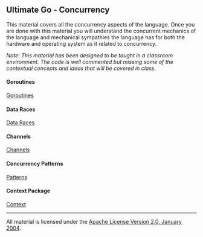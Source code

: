 ## Ultimate Go - Concurrency
This material covers all the concurrency aspects of the language. Once you are done with this material you will understand the concurrent mechanics of the language and mechanical sympathies the language has for both the hardware and operating system as it related to concurrency.

*Note: This material has been designed to be taught in a classroom environment. The code is well commented but missing some of the contextual concepts and ideas that will be covered in class.*

#### Goroutines
[Goroutines](../../../topics/concurrency/goroutines/README.md) 

#### Data Races
[Data Races](../../../topics/concurrency/data_race/README.md)

#### Channels
[Channels](../../../topics/concurrency/channels/README.md)

#### Concurrency Patterns
[Patterns](../../../topics/concurrency/patterns/README.md)

#### Context Package
[Context](../../../topics/standard_library/context/README.md)
___
All material is licensed under the [Apache License Version 2.0, January 2004](http://www.apache.org/licenses/LICENSE-2.0).
